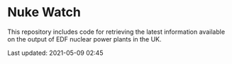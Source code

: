# Nuke Watch

This repository includes code for retrieving the latest information available on the output of EDF nuclear power plants in the UK.

Last updated: 2021-05-09 02:45